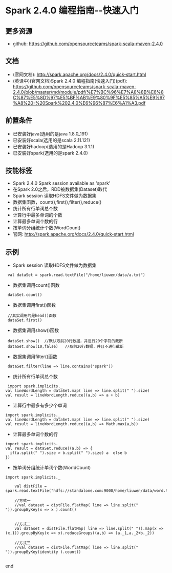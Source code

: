 # Spark 2.4.0 编程指南--快速入门

## 更多资源
- github: https://github.com/opensourceteams/spark-scala-maven-2.4.0

## 文档
- (官网文档): http://spark.apache.org/docs/2.4.0/quick-start.html
- (英译中)(官网文档)Spark 2.4.0 编程指南(快速入门)(pdf): https://github.com/opensourceteams/spark-scala-maven-2.4.0/blob/master/md/module/pdf/%E7%BC%96%E7%A8%8B%E6%8C%87%E5%8D%97%E5%BF%AB%E9%80%9F%E5%85%A5%E9%97%A8%20-%20Spark%202.4.0%E6%96%87%E6%A1%A3.pdf

## 前置条件
- 已安装好java(选用的是java 1.8.0_191)
- 已安装好scala(选用的是scala  2.11.121)
- 已安装好hadoop(选用的是Hadoop 3.1.1)
- 已安装好spark(选用的是spark 2.4.0)

## 技能标签
- Spark 2.4.0 Spark session available as 'spark'
- 在Spark 2.0之后，RDD被数据集(Dataset)取代 
- Spark session 读取HDFS文件做为数据集
- 数据集函数，count(),first(),filter(),reduce()
- 统计所有行单词总个数
- 计算行中最多单词的个数
- 计算最多单词个数的行
- 按单词分组统计个数(WordCount)
- 官网: http://spark.apache.org/docs/2.4.0/quick-start.html

## 示例

- Spark session 读取HDFS文件做为数据集

```
 val dataSet = spark.read.textFile("/home/liuwen/data/a.txt")
```

- 数据集调用count()函数

```
 dataSet.count()

```

- 数据集调用first()函数

```
 //其实调用的是head()函数
 dataSet.first()
```
- 数据集调用show()函数

```
 dataSet.show()  //默认取前20行数据，并进行20个字符的截断
 dataSet.show(10,false)   //取前20行数据，并且不进行截断
```

- 数据集调用filter()函数

```
 dataSet.filter(line => line.contains("spark"))
```

- 统计所有行单词总个数

```
 import spark.implicits._
val lineWordLength = dataSet.map( line => line.split(" ").size)
val result = lineWordLength.reduce((a,b) => a + b)

```

- 计算行中最多有多少个单词

```
import spark.implicits._
val lineWordLength = dataSet.map( line => line.split(" ").size)
val result = lineWordLength.reduce((a,b) => Math.max(a,b))

```

- 计算最多单词个数的行

```
import spark.implicits._
val result = dataSet.reduce((a,b) => {
  if(a.split(" ").size > b.split(" ").size) a  else b
})

```

- 按单词分组统计单词个数(WorldCount)

```
import spark.implicits._

    val distFile = spark.read.textFile("hdfs://standalone.com:9000/home/liuwen/data/word.txt")

    //方式一
    //val dataset = distFile.flatMap( line => line.split(" ")).groupByKey(x => x ).count()


    //方式二
    val dataset = distFile.flatMap( line => line.split(" ")).map(x => (x,1)).groupByKey(x => x).reduceGroups((a,b) => (a._1,a._2+b._2))

    //方式三
    //val dataset = distFile.flatMap( line => line.split(" ")).groupByKey(identity ).count()


```



end